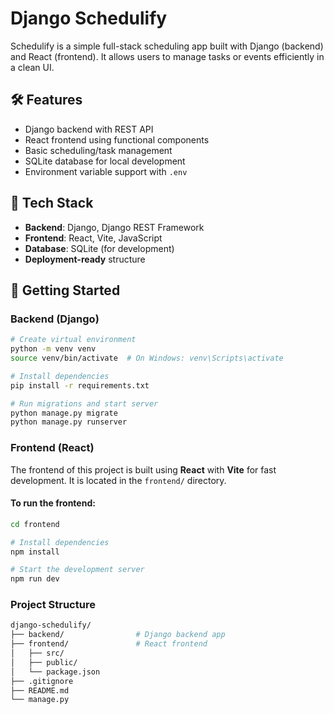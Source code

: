 # Django Schedulify

Schedulify is a simple full-stack scheduling app built with Django (backend) and React (frontend). It allows users to manage tasks or events efficiently in a clean UI.

## 🛠 Features

- Django backend with REST API
- React frontend using functional components
- Basic scheduling/task management
- SQLite database for local development
- Environment variable support with `.env`

## 🧰 Tech Stack

- **Backend**: Django, Django REST Framework
- **Frontend**: React, Vite, JavaScript
- **Database**: SQLite (for development)
- **Deployment-ready** structure

## 🚀 Getting Started

### Backend (Django)

```bash
# Create virtual environment
python -m venv venv
source venv/bin/activate  # On Windows: venv\Scripts\activate

# Install dependencies
pip install -r requirements.txt

# Run migrations and start server
python manage.py migrate
python manage.py runserver
```


### Frontend (React)

The frontend of this project is built using **React** with **Vite** for fast development. It is located in the `frontend/` directory.

#### To run the frontend:

```bash
cd frontend

# Install dependencies
npm install

# Start the development server
npm run dev
```


### Project Structure

```bash
django-schedulify/
├── backend/                # Django backend app
├── frontend/               # React frontend
│   ├── src/
│   ├── public/
│   └── package.json
├── .gitignore
├── README.md
└── manage.py
```
